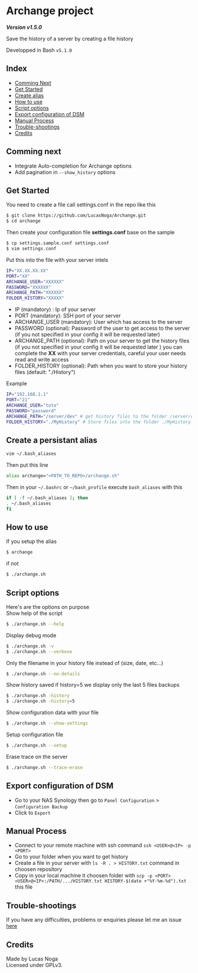 # Archange project

**_Version v1.5.0_**

Save the history of a server by creating a file history

Developped in Bash `v5.1.0`

## Index

- [Comming Next](#comming-next)
- [Get Started](#get-started)
- [Create alias](#create-a-persistant-alias)
- [How to use](#how-to-use)
- [Script options](#script-options)
- [Export configuration of DSM](#export-configuration-of-dsm)
- [Manual Process](#manual-process)
- [Trouble-shootings](#trouble-shootings)
- [Credits](#credits)

## Comming next

- Integrate Auto-completion for Archange options
- Add pagination in `--show_history` options

## Get Started

You need to create a file call settings.conf in the repo like this

```bash
$ git clone https://github.com/LucasNoga/Archange.git
$ cd archange
```

Then create your configuration file **settings.conf** base on the sample

```bash
$ cp settings.sample.conf settings.conf
$ vim settings.conf
```

Put this into the file with your server intels

```bash
IP="XX.XX.XX.XX"
PORT="XX"
ARCHANGE_USER="XXXXXX"
PASSWORD="XXXXXX"
ARCHANGE_PATH="XXXXXX"
FOLDER_HISTORY="XXXXX"
```

- IP (mandatory) : Ip of your server
- PORT (mandatory): SSH port of your server
- ARCHANGE_USER (mandatory): User which has access to the server
- PASSWORD (optional): Password of the user to get access to the server (if you not specified in your config it will be requested later)
- ARCHANGE_PATH (optional): Path on your server to get the history files (if you not specified in your config it will be requested later )
  you can complete the **XX** with your server credentials, careful your user needs read and write access
- FOLDER_HISTORY (optional): Path when you want to store your history files (default: "./History")

Example

```bash
IP="192.168.1.1"
PORT="21"
ARCHANGE_USER="toto"
PASSWORD="password"
ARCHANGE_PATH="/server/dev" # get history files to the folder /server/dev
FOLDER_HISTORY="./MyHistory" # Store files into the folder ./MyHistory
```

## Create a persistant alias

```bash
vim ~/.bash_aliases
```

Then put this line

```bash
alias archange="<PATH_TO_REPO>/archange.sh"
```

Then in your `~/.bashrc` or `~/bash_profile` execute `bash_aliases` with this

```bash
if [ -f ~/.bash_aliases ]; then
. ~/.bash_aliases
fi
```

## How to use

If you setup the alias

```bash
$ archange
```

if not

```bash
$ ./archange.sh
```

## Script options

Here's are the options on purpose  
Show help of the script

```bash
$ ./archange.sh --help
```

Display debug mode

```bash
$ ./archange.sh -v
$ ./archange.sh --verbose
```

Only the filename in your history file instead of (size, date, etc...)

```bash
$ ./archange.sh --no-details
```

Show history saved if history=5 we display only the last 5 files backups

```bash
$ ./archange.sh -history
$ ./archange.sh -history=5
```

Show configuration data with your file

```bash
$ ./archange.sh --show-settings
```

Setup configuration file

```bash
$ ./archange.sh --setup
```

Erase trace on the server

```bash
$ ./archange.sh --trace-erase
```

## Export configuration of DSM

- Go to your NAS Synology then go to `Panel Configuration` > `Configuration Backup`
- Click to `Export`

## Manual Process

- Connect to your remote machine with ssh command `ssh <USER>@<IP> -p <PORT>`
- Go to your folder when you want to get history
- Create a file in your server with `ls -R . > HISTORY.txt` command in choosen repository
- Copy in your local machine it choosen folder with `scp -p <PORT> <USER>@<IP>:/PATH/.../HISTORY.txt HISTORY-$(date +"%Y-%m-%d").txt` this file

## Trouble-shootings

If you have any difficulties, problems or enquiries please let me an issue [here](https://github.com/LucasNoga/Archange/issues/new)

## Credits

Made by Lucas Noga  
Licensed under GPLv3.
